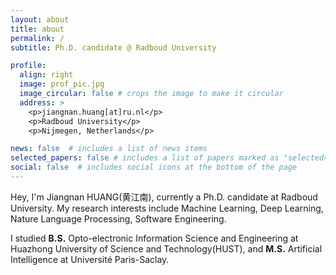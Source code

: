 ```yaml
---
layout: about
title: about
permalink: /
subtitle: Ph.D. candidate @ Radboud University

profile:
  align: right
  image: prof_pic.jpg
  image_circular: false # crops the image to make it circular
  address: >
    <p>jiangnan.huang[at]ru.nl</p>
    <p>Radboud University</p>
    <p>Nijmegen, Netherlands</p>

news: false  # includes a list of news items
selected_papers: false # includes a list of papers marked as "selected={true}"
social: false  # includes social icons at the bottom of the page
---
```


Hey, I'm Jiangnan HUANG(黄江南), currently a Ph.D. candidate at Radboud University. My research interests include Machine Learning, Deep Learning, Nature Language Processing, Software Engineering.

I studied **B.S.** Opto-electronic Information Science and Engineering at Huazhong University of Science and Technology(HUST), and **M.S.** Artificial Intelligence at Université Paris-Saclay.
